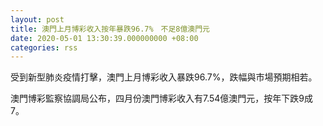 ```yaml
---
layout: post
title: 澳門上月博彩收入按年暴跌96.7%　不足8億澳門元
date: 2020-05-01 13:30:39.000000000 +08:00
categories: rss
---
```


受到新型肺炎疫情打擊，澳門上月博彩收入暴跌96.7%，跌幅與市場預期相若。

澳門博彩監察協調局公布，四月份澳門博彩收入有7.54億澳門元，按年下跌9成7。

